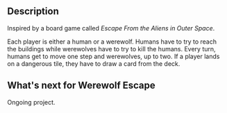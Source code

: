 ## Description
Inspired by a board game called _Escape From the Aliens in Outer Space_.

Each player is either a human or a werewolf. Humans have to try to reach the buildings while werewolves have to try to kill the humans. Every turn, humans get to move one step and werewolves, up to two. If a player lands on a dangerous tile, they have to draw a card from the deck.

## What's next for Werewolf Escape
Ongoing project.
